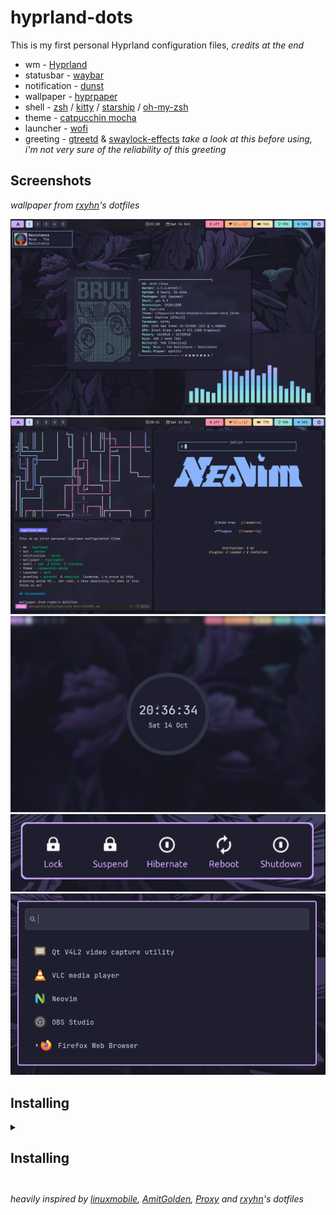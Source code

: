 # hyprland-dots
This is my first personal Hyprland configuration files, *credits at the end*

- wm - [Hyprland](https://github.com/hyprwm/Hyprland)
- statusbar - [waybar](https://github.com/Alexays/Waybar)
- notification - [dunst](https://github.com/dunst-project/dunst)
- wallpaper - [hyprpaper](https://github.com/hyprwm/hyprpaper)
- shell - [zsh](https://www.zsh.org/) / [kitty](https://github.com/kovidgoyal/kitty) / [starship](https://github.com/starship/starship) / [oh-my-zsh](https://github.com/ohmyzsh/ohmyzsh)
- theme - [catpucchin mocha](https://github.com/catppuccin/catppuccin)
- launcher - [wofi](https://hg.sr.ht/~scoopta/wofi)
- greeting - [gtreetd](https://sr.ht/~kennylevinsen/greetd/) & [swaylock-effects](https://github.com/mortie/swaylock-effects) *take a look at this before using, i'm not very sure of the reliability of this greeting*

## Screenshots
*wallpaper from [rxyhn](https://github.com/rxyhn/yuki)'s dotfiles*

![image](https://github.com/Phothonx/hyprland-dots/blob/main/assets/sc_3.png)
![image](https://github.com/Phothonx/hyprland-dots/blob/main/assets/sc_2.png)
![image](https://github.com/Phothonx/hyprland-dots/blob/main/assets/sc_1.png)
![image](https://github.com/Phothonx/hyprland-dots/blob/main/assets/sc_4.png)
![image](https://github.com/Phothonx/hyprland-dots/blob/main/assets/sc_5.png)

## Installing
<details>
<summary><h2>Installing<h2></summary>
- My packages
```
alsa-utils
base
base-devel
bluez
bluez-utils
brightnessctl
btop
catppuccin-gtk-theme-mocha
clang
cliphist
coq
dunst
glow
greetd
grim
grub
hyprland-git
hyprpaper-git
hyprpicker-git
kitty
kvantum
libnotify
mcmojave-cursors
neofetch
neovide
neovim
npm
nwg-bar-bin
nwg-look-bin
papirus-icon-theme-git
pipewire
polkit-gnome
python-pynvim
qt5-wayland
qt5ct
qt6-wayland
qt6ct
ripgrep
slurp
starship
swayidle
swaylock-effects-git
trash-cli-git
ttf-jetbrains-mono-nerd
ttf-ubuntu-font-family
vim
waybar
wireplumber
wlsunset-git
wob
wofi
xdg-desktop-portal-hyprland
yarn
zsh
```
</details>

*heavily inspired by [linuxmobile](https://github.com/linuxmobile/hyprland-dots), [AmitGolden](https://github.com/AmitGolden/dotfiles), [Proxy](https://github.com/PROxZIMA/.dotfiles) and [rxyhn](https://github.com/rxyhn/yuki)'s dotfiles*
